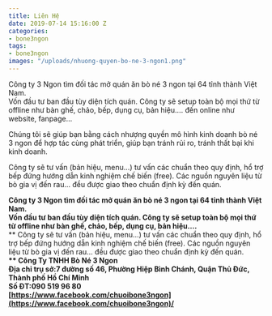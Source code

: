 ```yaml
---
title: Liên Hệ
date: 2019-07-14 15:16:00 Z
categories:
- bone3ngon
tags:
- bone3ngon
images: "/uploads/nhuong-quyen-bo-ne-3-ngon1.png"
---
```


Công ty 3 Ngon tìm đối tác mở quán ăn bò né 3 ngon tại 64 tỉnh thành Việt Nam.\
Vốn đầu tư ban đầu tùy diện tích quán. Công ty sẽ setup toàn bộ mọi thứ từ offline như bàn ghế, chảo, bếp, dụng cụ, bản hiệu…. đến online như website, fanpage…

Chúng tôi sẽ giúp bạn bằng cách nhượng quyền mô hình kinh doanh bò né 3 ngon để hợp tác cùng phát triển, giúp bạn tránh rủi ro, tránh thất bại khi kinh doanh.

Công ty sẽ tư vấn (bản hiệu, menu…) tư vấn các chuẩn theo quy định, hổ trợ bếp đứng hướng dẫn kinh nghiệm chế biến (free). Các nguồn nguyên liệu từ bò gia vị đến rau… đều được giao theo chuẩn định kỳ đến quán.

**Công ty 3 Ngon tìm đối tác mở quán ăn bò né 3 ngon tại 64 tỉnh thành Việt Nam.**\
**Vốn đầu tư ban đầu tùy diện tích quán. Công ty sẽ setup toàn bộ mọi thứ từ offline như bàn ghế, chảo, bếp, dụng cụ, bản hiệu….**\
** Công ty sẽ tư vấn (bản hiệu, menu…) tư vấn các chuẩn theo quy định, hổ trợ bếp đứng hướng dẫn kinh nghiệm chế biến (free). Các nguồn nguyên liệu từ bò gia vị đến rau… đều được giao theo chuẩn định kỳ đến quán. **\
** Công Ty TNHH Bò Né 3 Ngon**\
**Địa chỉ trụ sở:7 đường số 46, Phường Hiệp Bình Chánh, Quận Thủ Đức, Thành phố Hồ Chí Minh**\
**Số ĐT:090 519 96 80**\
**[https://www.facebook.com/chuoibone3ngon](https://www.facebook.com/chuoibone3ngon)/**